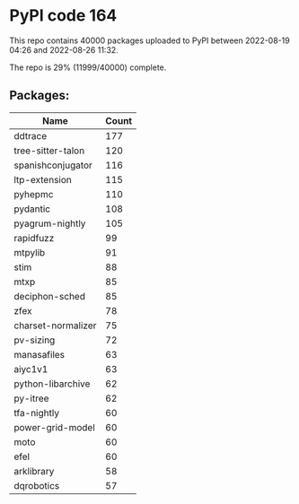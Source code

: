 # PyPI code 164

This repo contains 40000 packages uploaded to PyPI between 
2022-08-19 04:26 and 2022-08-26 11:32.

The repo is 29% (11999/40000) complete.

## Packages:

| Name  | Count |
| ----- | ----- |
| ddtrace | 177 |
| tree-sitter-talon | 120 |
| spanishconjugator | 116 |
| ltp-extension | 115 |
| pyhepmc | 110 |
| pydantic | 108 |
| pyagrum-nightly | 105 |
| rapidfuzz | 99 |
| mtpylib | 91 |
| stim | 88 |
| mtxp | 85 |
| deciphon-sched | 85 |
| zfex | 78 |
| charset-normalizer | 75 |
| pv-sizing | 72 |
| manasafiles | 63 |
| aiyc1v1 | 63 |
| python-libarchive | 62 |
| py-itree | 62 |
| tfa-nightly | 60 |
| power-grid-model | 60 |
| moto | 60 |
| efel | 60 |
| arklibrary | 58 |
| dqrobotics | 57 |


